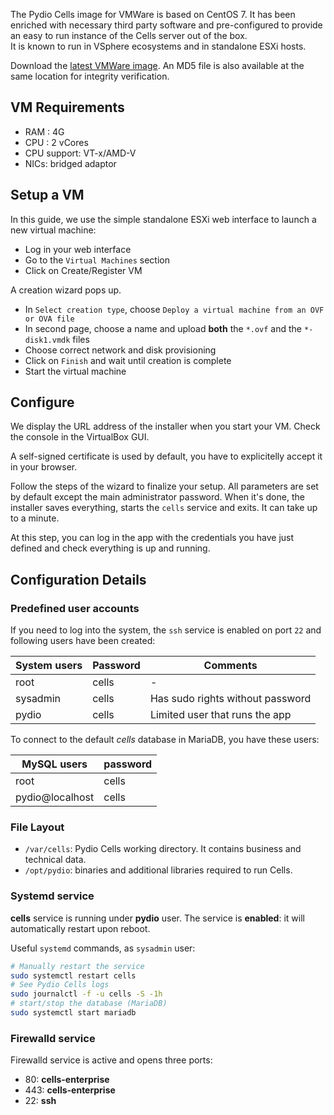 The Pydio Cells image for VMWare is based on CentOS 7. It has been enriched with necessary third party software and pre-configured to provide an easy to run instance of the Cells server out of the box.  
It is known to run in VSphere ecosystems and in standalone ESXi hosts.

Download the [latest VMWare image](https://download.pydio.com/latest/cells-enterprise/release/{latest}/vmware/Cells-Enterprise-VMWare-{latest}.zip). An MD5 file is also available at the same location for integrity verification.

## VM Requirements

- RAM : 4G
- CPU : 2 vCores
- CPU support: VT-x/AMD-V
- NICs: bridged adaptor

## Setup a VM

In this guide, we use the simple standalone ESXi web interface to launch a new virtual machine:

- Log in your web interface
- Go to the `Virtual Machines` section
- Click on Create/Register VM

A creation wizard pops up.

- In `Select creation type`, choose `Deploy a virtual machine from an OVF or OVA file`
- In second page, choose a name and upload **both** the `*.ovf` and the  `*-disk1.vmdk` files
- Choose correct network and disk provisioning
- Click on `Finish` and wait until creation is complete
- Start the virtual machine

## Configure

We display the URL address of the installer when you start your VM. Check the console in the VirtualBox GUI.

A self-signed certificate is used by default, you have to explicitelly accept it in your browser.

Follow the steps of the wizard to finalize your setup. All parameters are set by default except the main administrator password. When it's done, the installer saves everything, starts the `cells` service and exits. It can take up to a minute.

At this step, you can log in the app with the credentials you have just defined and check everything is up and running.


## Configuration Details

### Predefined user accounts

If you need to log into the system, the `ssh` service is enabled on port `22` and following users have been created:

| System users        | Password    | Comments   |
| ------------------- | ----------- | ----------- |
| root                | cells       | -        |
| sysadmin            | cells       | Has sudo rights without password |
| pydio               | cells       | Limited user that runs the app |

To connect to the default *cells* database in MariaDB, you have these users:

| MySQL users        | password    |
| ------------------- | --------------- |
| root                | cells       |
| pydio@localhost     | cells       |

### File Layout

- `/var/cells`: Pydio Cells working directory. It contains business and technical data.
- `/opt/pydio`: binaries and additional libraries required to run Cells.

### Systemd service

**cells** service is running under **pydio** user. The service is **enabled**: it will automatically restart upon reboot.

Useful `systemd` commands, as `sysadmin` user:

```sh
# Manually restart the service
sudo systemctl restart cells
# See Pydio Cells logs
sudo journalctl -f -u cells -S -1h
# start/stop the database (MariaDB)
sudo systemctl start mariadb
```

### Firewalld service

Firewalld service is active and opens three ports:

- 80: **cells-enterprise**
- 443: **cells-enterprise**
- 22: **ssh**
